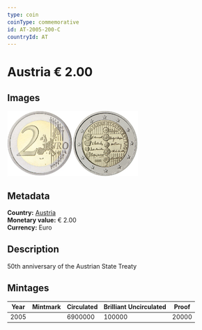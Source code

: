 ```yaml
---
type: coin
coinType: commemorative
id: AT-2005-200-C
countryId: AT
---
```


# Austria € 2.00

## Images

<img src="../../Images/common-2002-200.webp" height="150" alt="Front image"><img src="Images/AT-2005-200.webp" height="150" alt="Back image">

## Metadata

**Country:** [Austria](../../Countries/Austria/index.md)\
**Monetary value:** € 2.00\
**Currency:** Euro

## Description
50th anniversary of the Austrian State Treaty

## Mintages

| Year | Mintmark | Circulated | Brilliant Uncirculated | Proof |
| ---- | -------- | ---------- | ---------------------- | ----- |
| 2005 | | 6900000 | 100000 | 20000 |
